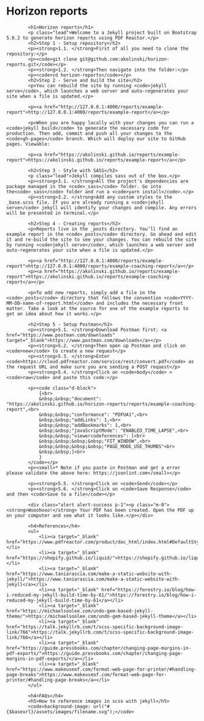 # Horizon reports


            <h1>Horizon reports</h1>
            <p class="lead">Welcome to a Jekyll project built on Bootstrap 5.0.2 to generate horizon reports using PDF Reactor.</p>
            <h2>Step 1 - Setup repository</h2>
            <p><strong>1.1. </strong>First of all you need to clone the repository:</p>
            <p><code>git clone git@github.com:akolinski/horizon-reports.git</code></p>
            <p><strong>1.2. </strong>Then navigate into the folder:</p>
            <p><code>cd horizon-reports</code></p>
            <h2>Step 2 - Serve and build the site</h2>
            <p>You can rebuild the site by running <code>jekyll serve</code>, which launches a web server and auto-regenerates your site when a file is updated.</p>

            <p><a href="http://127.0.0.1:4000/reports/example-report">http://127.0.0.1:4000/reports/example-report</a></p>

            <p>When you are happy locally with your changes you can run a <code>jekyll build</code> to generate the necessary code for production. Then add, commit and push all your changes to the <code>gh-pages</code> branch. Which will deploy our site to GitHub pages. Viewable:

            <p><a href="https://akolinski.github.io/reports/example-report">https://akolinski.github.io/reports/example-report</a></p>

            <h2>Step 3 - Style with SASS</h2>
            <p class="lead">Jekyll compiles sass out of the box.</p>
            <p><strong>3.1. </strong>All the project's dependencies are package managed in the <code>_sass</code> folder. Go into the<code>_sass</code> folder and run a <code>yarn install</code>.</p>
            <p><strong>3.2. </strong>Add any custom styles to the _base.scss file. If you are already running a <code>jekyll serve</code> jekyll will identify your changes and compile. Any errors will be presented in terminal.</p>

            <h2>Step 4 - Creating reports</h2>
            <p>Reports live in the _posts directory. You’ll find an example report in the <code>_posts</code> directory. Go ahead and edit it and re-build the site to see your changes. You can rebuild the site by running <code>jekyll serve</code>, which launches a web server and auto-regenerates your site when a file is updated.</p>

            <p><a href="http://127.0.0.1:4000/reports/example-report">http://127.0.0.1:4000/reports/example-coaching-report</a></p>
            <p><a href="https://akolinski.github.io/reports/example-report">https://akolinski.github.io/reports/example-coaching-report</a></p>

            <p>To add new reports, simply add a file in the <code>_posts</code> directory that follows the convention <code>YYYY-MM-DD-name-of-report.html</code> and includes the necessary front matter. Take a look at the source for one of the example reports to get an idea about how it works.</p>

            <h2>Step 5 - Setup Postman</h2>
            <p><strong>5.1. </strong>Download Postman first: <a href="https://www.postman.com/downloads" target="_blank">https://www.postman.com/downloads</a></p>
            <p><strong>5.2. </strong>Then open up Postman and click on <code>new</code> to create a new request</p>
            <p><strong>5.3. </strong>Enter <code>https://cloud.pdfreactor.com/service/rest/convert.pdf</code> as the request URL and make sure you are sending a POST request</p>
            <p><strong>5.4. </strong>Click on <code>body</code> > <code>raw</code> and paste this code:</p>

            <p><code class="d-block">
                {<br>
                &nbsp;&nbsp;"document": "https://akolinski.github.io/horizon-reports/reports/example-coaching-report",<br>
                &nbsp;&nbsp;"conformance": "PDFUA1",<br>
                &nbsp;&nbsp;"addLinks": 1,<br>
                &nbsp;&nbsp;"addBookmarks": 1,<br>
                &nbsp;&nbsp;"javaScriptMode": "ENABLED_TIME_LAPSE",<br>
                &nbsp;&nbsp;"viewercodeferences": [<br>
                &nbsp;&nbsp;&nbsp;&nbsp;"FIT_WINDOW",<br>
                &nbsp;&nbsp;&nbsp;&nbsp;"PAGE_MODE_USE_THUMBS"<br>
                &nbsp;&nbsp;]<br>
                }
            </code></p>
            <p><small>* Note if you paste in Postman and get a error please validate the above here: https://jsonlint.com</small></p>

            <p><strong>5.5. </strong>Click on <code>Send</code></p>
            <p><strong>5.6. </strong>Click on <code>Save Response</code> and then <code>Save to a file</code></p>

            <div class="alert alert-success p-1"><p class="m-0"><strong>Wooohooo!</strong> Your PDF has been created. Open the PDF up on your computer and see what it looks like.</p></div>

            <h4>References</h4>
            <ul>
                <li><a target="_blank" href="https://www.pdfreactor.com/product/doc_html/index.html#DefaultStyleRules">https://www.pdfreactor.com/product/doc_html/index.html#DefaultStyleRules</a></li>
                <li><a target="_blank" href="https://shopify.github.io/liquid/">https://shopify.github.io/liquid</a></li>
                <li><a target="_blank" href="https://www.taniarascia.com/make-a-static-website-with-jekyll/">https://www.taniarascia.com/make-a-static-website-with-jekyll</a></li>
                <li><a target="_blank" href="https://forestry.io/blog/how-i-reduced-my-jekyll-build-time-by-61/">https://forestry.io/blog/how-i-reduced-my-jekyll-build-time-by-61</a></li>
                <li><a target="_blank" href="https://michaelsoolee.com/undo-gem-based-jekyll-theme/">https://michaelsoolee.com/undo-gem-based-jekyll-theme</a></li>
                <li><a target="_blank" href="https://talk.jekyllrb.com/t/scss-specific-background-image-link/766">https://talk.jekyllrb.com/t/scss-specific-background-image-link/766</a></li>
                <li><a target="_blank" href="https://guide.pressbooks.com/chapter/changing-page-margins-in-pdf-exports/">https://guide.pressbooks.com/chapter/changing-page-margins-in-pdf-exports/</a></li>
                <li><a target="_blank" href="https://www.makeuseof.com/format-web-page-for-printer/#handling-page-breaks">https://www.makeuseof.com/format-web-page-for-printer/#handling-page-breaks</a></li>
            </ul>

            <h4>FAQs</h4>
            <h5>How to reference images in scss with jekyll</h5>
            <code>background-image: url("#{$baseurl}/assets/images/filename.svg");</code>
